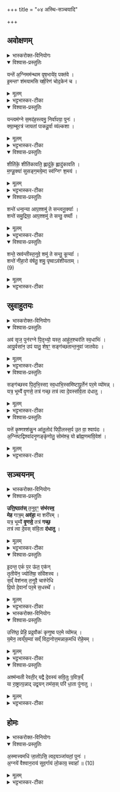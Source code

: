 +++
title = "०४ अस्थि-सञ्चयादि"

+++

## अवोक्षणम्
<details><summary>भास्करोक्त-विनियोगः</summary>

1अस्थिसञ्चयने क्षीरमिश्रोदकेन  
उदुम्बर-शाखया  
अस्थीन्य् अवोक्षति - यं त इति पञ्चभिः ॥ 
</details>

<details open><summary>विश्वास-प्रस्तुतिः</summary>

यन्ते॑ अ॒ग्निमम॑न्थाम वृष॒भाये॑व॒ पक्त॑वे ।  
इ॒मन्तꣳ श॑मयामसि ख्षी॒रेण॑ चोद॒केन॑ च ।  
</details>

<details><summary>मूलम्</summary>

यन्ते॑ अ॒ग्निमम॑न्थाम वृष॒भाये॑व॒ पक्त॑वे ।  
इ॒मन्तꣳ श॑मयामसि ख्षी॒रेण॑ चोद॒केन॑ च ।  
</details>

<details><summary>भट्टभास्कर-टीका</summary>

हे प्रेत! यम् अग्निं ते त्वदर्थम् अमन्थाम आधानकाले मथितवन्तः वयं वृषभायेव । द्वितीयार्थे चतुर्थी । वृषभमिव पक्तवे । तुमर्थे तवेप्रत्ययः । यथा आतिथ्यादौ वृषभं पक्तुमग्निं मन्थति तद्वत् त्वदर्थमग्निम् अमन्थाम तमिमम् अग्निं शमयामसि शमयामः केन ? क्षीरेण चोदकेन च मिश्रितेन ॥   
</details>

<details open><summary>विश्वास-प्रस्तुतिः</summary>

यन्त्वम॑ग्ने स॒मद॑ह॒स्त्वमु॒ निर्वा॑पया॒ पुनः॑ ।  
क्या॒म्बूरत्र॑ जायतां पाकदू॒र्वा व्य॑ल्कशा ।  
</details>

<details><summary>मूलम्</summary>

यन्त्वम॑ग्ने स॒मद॑ह॒स्त्वमु॒ निर्वा॑पया॒ पुनः॑ ।  
क्या॒म्बूरत्र॑ जायतां पाकदू॒र्वा व्य॑ल्कशा ।  
</details>


<details><summary>भट्टभास्कर-टीका</summary>

2यं त्वमिति ॥ हे अग्ने! त्वं यं समदहः सम्यग्दग्धवानसि त्वमु तमु । छन्दसो वकारोपजनः । तथैव बह्वृचाः पठन्ति । तमेव पुनर्निर्वापय शान्तं कुरु । किञ्च - अत्र श्मशाने क्याम्बू: शैवालविशेषः कियद् अम्बु उत्पत्तिस्थानमस्येति सः । अत्र प्रदेशे जायताम् एवन्नामायं देशः सिक्तोऽस्तु यथा शैवालमपि जायते तथा पाकदूर्वा बालाऽपि दूर्वा, व्यल्कशा विविधाङ्कुरा जायताम् ॥   
</details>


<details open><summary>विश्वास-प्रस्तुतिः</summary>

शीति॑के॒ शीति॑कावति॒ ह्लादु॑के॒ ह्लादु॑कावति ।  
म॒ण्डू॒क्या॑ सुसङ्ग॒मये॒मꣵ स्व॑ग्निꣳ श॒मय॑ ।  
</details>

<details><summary>मूलम्</summary>

शीति॑के॒ शीति॑कावति॒ ह्लादु॑के॒ ह्लादु॑कावति ।  
म॒ण्डू॒क्या॑ सुसङ्ग॒मये॒मꣵ स्व॑ग्निꣳ श॒मय॑ ।  
</details>

<details><summary>भट्टभास्कर-टीका</summary>

3शीतिके इति ॥ कुम्भोदकं वृष्टिरूपेण रूप्यते शीतिका वृष्टिः । शीताधिदेवतेत्यन्ये । हे शीतिके! शीतिकावति! शीतिका कम्पकरव्याधिरतिशैत्येन समुत्पद्यते । तद्वति! अत्यन्तशैत्यवति! । ह्लादुके! सर्वस्य ह्लादयित्रि! ह्लादुकावति ! अत्यन्तह्लादनवति ! त्वमिमं प्रदेशं मण्डूक्या मण्डूकस्त्रिया सुसङ्गमय । इमं चाग्निं सुष्ठु शमय । इममग्निं शमयित्वा प्रदेशमिमं तथा शीतं कृत्वा यथा न कदाचिदपि स्थानमिदं मण्डूकी जहाति ॥   
</details>

<details open><summary>विश्वास-प्रस्तुतिः</summary>

शन्ते॑ धन्व॒न्या आप॒श्शमु॑ ते सन्त्वनू॒क्याः᳚ ।  
शन्ते॑ समु॒द्रिया॒ आप॒श्शमु॑ ते सन्तु॒ वर्ष्याः᳚ ।  
</details>

<details><summary>मूलम्</summary>

शन्ते॑ धन्व॒न्या आप॒श्शमु॑ ते सन्त्वनू॒क्याः᳚ ।  
शन्ते॑ समु॒द्रिया॒ आप॒श्शमु॑ ते सन्तु॒ वर्ष्याः᳚ ।  
</details>

<details><summary>भट्टभास्कर-टीका</summary>

4शं त इति ॥ हे प्रेत ! धन्वन्या मरुभूमिधन्वा तत्र भवा आपः धन्वन्यास् तव शं भवन्तु । अनूक्या अनुदको देश अनूकः । दकारलोपश् छान्दसः । तत्र भवा अनूक्यास् ता अप्यापः शं ते सन्तु भवन्तु । उकारः पादपूरणः । समुद्रे अन्तरिक्षे भवाः समुद्रिया वर्ष्याः ॥   
</details>


<details open><summary>विश्वास-प्रस्तुतिः</summary>

शन्ते॒ स्रव॑न्तीस्त॒नुवे॒ शमु॑ ते सन्तु॒ कूप्याः᳚ ।  
शन्ते॑ नीहा॒रो व॑र्षतु॒ शमु॒ पृष्वाऽव॑शीयताम् ।  
(9)  
</details>

<details><summary>मूलम्</summary>

शन्ते॒ स्रव॑न्तीस्त॒नुवे॒ शमु॑ ते सन्तु॒ कूप्याः᳚ ।  
शन्ते॑ नीहा॒रो व॑र्षतु॒ शमु॒ पृष्वाऽव॑शीयताम् ।  
(9)  
</details>

<details><summary>भट्टभास्कर-टीका</summary>

5शं ते स्रवन्तीर् नद्यादिषु स्रवन्त्य आपस् ते तनुवे तन्वै शरीराय शं भवन्तु । कूपे भवाः कूप्याः । नीहारो हिमानी स च ते शं वर्षतु सुखवृष्टिं करोतु । पृष्वा अवश्यायोदकं साऽपि शं भूत्वा अवशीयताम् अवपततु ॥   
</details>

## स्रुवाहुतयः

<details><summary>भास्करोक्त-विनियोगः</summary>

6अतएव श्मशानाग्नेर् दक्षिणतोऽङ्गारान्निर्वृत्य तिस्रस्स्रुवाहुतीर्जुहोति - अवसृजेति तिसृभिः ॥ 
</details>

<details open><summary>विश्वास-प्रस्तुतिः</summary>

अव॑ सृज॒ पुन॑रग्ने पि॒तृभ्यो॒ यस्त॒ आहु॑त॒श्चर॑ति स्व॒धाभिः॑ ।  
आयु॒र्वसा॑न॒ उप॑ यातु॒ शेष॒ꣳ॒ सङ्ग॑च्छतान्त॒नुवा॑ जातवेदः ।  
</details>

<details><summary>मूलम्</summary>

अव॑ सृज॒ पुन॑रग्ने पि॒तृभ्यो॒ यस्त॒ आहु॑त॒श्चर॑ति स्व॒धाभिः॑ ।  
आयु॒र्वसा॑न॒ उप॑ यातु॒ शेष॒ꣳ॒ सङ्ग॑च्छतान्त॒नुवा॑ जातवेदः ।  
</details>

<details><summary>भट्टभास्कर-टीका</summary>

हे अग्ने ! त्वमिमं प्रेतं पितृभ्यः पुनरवसृज । वीप्सालोपोऽत्र द्रष्टव्यः - पुनःपुनरवसृज देहि युष्माभिरयं समानो जात इति पुनरुक्त्वा समर्पयेत्यर्थः । यः प्रेतस् ते तुभ्यम् आहुतः संस्कारार्थं त्वयि क्षिप्तस्सन् चरति । लुप्तसनर्थमेतत् । पितॄन् प्रति जिगमिषति । केन हेतुना - स्वधाभिर् अन्नैः पितृभ्यः पुत्रादिभिर् दातव्यैर् हेतुभूतैः । आयुर् जीवितं वसान आच्छादयन् जीवेनाधिष्ठितस्सन् शेषं भुक्तावशिष्टं कर्मफलम् उपयातु उपभुङ्क्ताम् । तदर्थं च तनुवा तन्वा सूक्ष्मशरीरेण सङ्गच्छतां हे जातवेदः! सङ्गच्छस्व ॥   
</details>

<details open><summary>विश्वास-प्रस्तुतिः</summary>

सङ्ग॑च्छस्व पि॒तृभि॒स्सꣵ स्व॒धाभि॒स्समि॑ष्टापू॒र्तेन॑ पर॒मे व्यो॑मन्न् ।  
यत्र॒ भूम्यै॑ वृ॒णसे॒ तत्र॑ गच्छ॒ तत्र॑ त्वा दे॒वस्स॑वि॒ता द॑धातु ।  
</details>

<details><summary>मूलम्</summary>

सङ्ग॑च्छस्व पि॒तृभि॒स्सꣵ स्व॒धाभि॒स्समि॑ष्टापू॒र्तेन॑ पर॒मे व्यो॑मन्न् ।  
यत्र॒ भूम्यै॑ वृ॒णसे॒ तत्र॑ गच्छ॒ तत्र॑ त्वा दे॒वस्स॑वि॒ता द॑धातु ।  
</details>

<details><summary>भट्टभास्कर-टीका</summary>

7हे प्रेत! पितृभिस्सङ्गच्छस्व पितृगणैरन्तर्भव । ततः स्वधाभिर् अपि सङ्गच्छस्व इष्टापूर्तफलेन च सङ्गच्छस्व! क्व परमे व्योमन् विशिष्टस्थाने स्वर्गाख्ये । पश्चाच्च भूम्यै भूम्यास्सम्बन्धिनि यत्र प्रदेशे वृणसे जन्म प्रार्थयसे तत्र प्रदेशे गच्छ तत्र त्वा देवः सविता दधातु उत्पादयतु ॥   
</details>

<details open><summary>विश्वास-प्रस्तुतिः</summary>

यत्ते॑ कृ॒ष्णश्श॑कु॒न आ॑तु॒तोद॑ पिपी॒लस्स॒र्प उ॒त वा॒ श्वाप॑दः ।  
अ॒ग्निष्टद्विश्वा॑दनृ॒णङ्कृ॑णोतु॒ सोम॑श्च॒ यो ब्रा᳚ह्म॒णमा॑वि॒वेश॑ ।  
</details>

<details><summary>मूलम्</summary>

यत्ते॑ कृ॒ष्णश्श॑कु॒न आ॑तु॒तोद॑ पिपी॒लस्स॒र्प उ॒त वा॒ श्वाप॑दः ।  
अ॒ग्निष्टद्विश्वा॑दनृ॒णङ्कृ॑णोतु॒ सोम॑श्च॒ यो ब्रा᳚ह्म॒णमा॑वि॒वेश॑ ।  
</details>

<details><summary>भट्टभास्कर-टीका</summary>

8यत्त इति ॥ कृष्णः शकुनः यत् तव अङ्गम् आतुतोद आपीडयत् पिपीलः पिपीलिका सर्प उत वा श्वापदः सृगालादिस् तत् सर्वम् अयम् अग्निर् विश्वाद् विश्वमत्तीति विश्वात् कृत्स्नभक्षयिता अनृणम् अवश्यप्रतिकर्तव्यत्वादृणशब्देन गदो रोगो लक्ष्यते । अगदम् । तथैव बह्वृचाः पठन्ति - 'अनिष्टद्विश्वादगदं' इति । कृणोतु करोतु । सोमश्च अनृणं करोतु यस्सोमो ब्राह्मणम् । जातावेकवचनम् । ब्राह्मणान् । तथैव ब्रह्वृचाः । आविवेश आविशत्य् आविश्य तिष्ठति 'अग्नीषोमीयो हि ब्राह्मणः' इति ॥   
</details>

## सञ्चयनम्
<details><summary>भास्करोक्त-विनियोगः</summary>

9अयुजः स्त्रियस्सञ्चिन्वन्ति, तत्र प्रथमाया मन्त्रः - उत्तिष्ठति ॥ 
</details>

<details open><summary>विश्वास-प्रस्तुतिः</summary>

**उत्ति॒ष्ठात॑स्** त॒नुव॒ꣳ॒ **संभ॑रस्व॒**  
**मेह** गात्र॒म् **अव॑हा॒** मा शरी॑रम् ।  
यत्र॒ भूम्यै॑ **वृ॒णसे॒** तत्र॑ **गच्छ॒**  
तत्र॑ त्वा दे॒वस् स॑वि॒ता **द॑धातु** ।
</details>

<details><summary>मूलम्</summary>

उत्ति॒ष्ठात॑स्त॒नुव॒ꣳ॒ संभ॑रस्व॒ मेह गात्र॒मव॑हा॒ मा शरी॑रम् ।  
यत्र॒ भूम्यै॑ वृ॒णसे॒ तत्र॑ गच्छ॒ तत्र॑ त्वा दे॒वस्स॑वि॒ता द॑धातु ।
</details>

<details><summary>भट्टभास्कर-टीका</summary>

हे प्रेत! अतः श्मशानाद् उत्तिष्ठ। उत्थाय च तनुवं तन्वम् इतस्ततो विप्रकीर्णम् अस्थिशरीरं सम्भरस्व कुम्भे सम्भृतं कुर्व् इह श्मशाने गात्रं स्वल्पमपि माऽवहा मा अवहासीर् मा त्याक्षीर् मा शरीरं मा च स्थूलम् अङ्गम् । सम्भृत्य च यत्र भूम्यै इत्यादि गतम् ॥   
</details>

<details open><summary>विश्वास-प्रस्तुतिः</summary>

इ॒दन्त॒ एकं॑ प॒र ऊ॑त॒ एक॑न्  
तृ॒तीये॑न॒ ज्योति॑षा॒ संवि॑शस्व ।  
स॒व्ँ वेश॑नस् त॒नुवै॒ चारु॑रेधि  
प्रि॒यो दे॒वानां᳚ पर॒मे स॒धस्थे᳚ ।
</details>

<details><summary>मूलम्</summary>

इ॒दन्त॒ एकं॑ प॒र ऊ॑त॒ एक॑न्तृ॒तीये॑न॒ ज्योति॑षा॒ संवि॑शस्व ।  
स॒व्ँ वेश॑नस्त॒नुवै॒ चारु॑रेधि प्रि॒यो दे॒वानां᳚ पर॒मे स॒धस्थे᳚ ।
</details>

<details><summary>भट्टभास्कर-टीका</summary>

??
</details>


<details><summary>भास्करोक्त-विनियोगः</summary>

11अथ अध्वर्युः कुम्भे सम्भृतान्यस्थीन्यादाय उत्तिष्ठति - उत्तिष्ठेति ॥ 
</details>



<details open><summary>विश्वास-प्रस्तुतिः</summary>

उत्ति॑ष्ठ॒ प्रेहि॒ प्रद्र॒वौकः॑ कृणुष्व पर॒मे व्यो॑मन्न् ।  
य॒मेन॒ त्वय्ँय॒म्या॑ सव्ँ विदा॒नोत्त॒मन्नाक॒मधि॑ रोहे॒मम् ।  
</details>

<details><summary>मूलम्</summary>

उत्ति॑ष्ठ॒ प्रेहि॒ प्रद्र॒वौकः॑ कृणुष्व पर॒मे व्यो॑मन्न् ।  
य॒मेन॒ त्वय्ँय॒म्या॑ सव्ँ विदा॒नोत्त॒मन्नाक॒मधि॑ रोहे॒मम् ।  
</details>

<details><summary>भट्टभास्कर-टीका</summary>

अस्थिरूपं प्रत्युच्यते - हे प्रेत! इत उत्तिष्ठ उत्थाय च प्रेहि गच्छ गच्छंश्च प्रद्रव शीघ्रं गच्छ प्रद्रुत्य च परमे व्योमन् उत्कृष्ट स्थाने ओकः वासस्थानं कृणुष्व कुरु । ओकः करणप्रकारः - यमी यमस्य स्वसा यमेन यम्या च संविदान एकमतिभ्यामनुज्ञातस् त्वम् उत्तमं नाकं प्रसिद्धम् अधिरोह आरोह । संविदानोत्तममिति छान्दसो गुणः ॥
</details>


<details open><summary>विश्वास-प्रस्तुतिः</summary>

अश्म॑न्वती रेवती॒र् यद्वै दे॒वस्य॑ सवि॒तुः प॒वित्र॒य्ँ  
या रा॒ष्ट्रात्प॒न्नाद् उद्व॒यन् तम॑स॒स् परि॑ धा॒ता पु॑नातु ।  
</details>

<details><summary>मूलम्</summary>

अश्म॑न्वती रेवती॒र्यद्वै दे॒वस्य॑ सवि॒तुः प॒वित्र॒य्ँ या रा॒ष्ट्रात्प॒न्नादुद्व॒यन्तम॑स॒स्परि॑ धा॒ता पु॑नातु ।  
</details>


<details><summary>भट्टभास्कर-टीका</summary>

12-16अश्मन्वतीरित्यादयः पञ्च गताः7 कर्ष्वादि समानम् ॥
</details>

## होमः
<details><summary>भास्करोक्त-विनियोगः</summary>

17अथ अस्थीनि पिष्ट्वा आज्येन संसृज्य अग्निहोत्रहवण्या जुहोति सोमयाजिनः - अस्मादिति ॥ 
</details>


<details open><summary>विश्वास-प्रस्तुतिः</summary>

अ॒स्मात्त्वमधि॑ जा॒तो॑ऽसि॒ त्वद॒यञ्जा॑यतां॒ पुनः॑ ।  
अ॒ग्नये॑ वैश्वान॒राय॑ सुव॒र्गाय॑ लो॒काय॒ स्वाहा᳚ ॥ (10)  
</details>

<details><summary>मूलम्</summary>

अ॒स्मात्त्वमधि॑ जा॒तो॑ऽसि॒ त्वद॒यञ्जा॑यतां॒ पुनः॑ ।  
अ॒ग्नये॑ वैश्वान॒राय॑ सुव॒र्गाय॑ लो॒काय॒ स्वाहा᳚ ॥ (10)  
</details>

<details><summary>भट्टभास्कर-टीका</summary>

अधिः पञ्चम्यर्थानुवादी । हे अग्ने! अस्माद् यजमानात् त्वमधिजातोस्य् आधानकाले । अयं त्व् इदानीं त्वत्तो ऽधिजायताम् अग्नये तुभ्यं वैश्वानराय विश्वेषां नराणामयमुपास्यः वैश्वानरः सुवर्गाय लोकाय तत्प्राप्तिहेतुभूताय तदभिमानिने वा दत्तमस्तु ।   
    
इत्यारण्यके चतुर्थे चतुर्थोऽनुवाकः ॥
</details>
